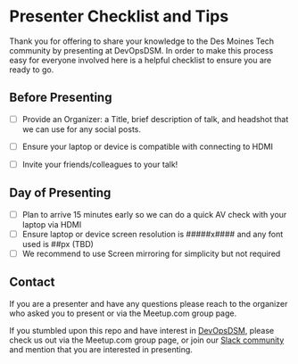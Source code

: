 # Presenter Checklist and Tips

Thank you for offering to share your knowledge to the Des Moines Tech community by presenting at DevOpsDSM.  In order to make this process easy for everyone involved here is a helpful checklist to ensure you are ready to go. 

## Before Presenting
- [ ] Provide an Organizer: a Title, brief description of talk, and headshot that we can use for any social posts.
- [ ] Ensure your laptop or device is compatible with connecting to HDMI
- [ ] Invite your friends/colleagues to your talk!


## Day of Presenting
- [ ] Plan to arrive 15 minutes early so we can do a quick AV check with your laptop via HDMI
- [ ] Ensure laptop or device screen resolution is #####x#### and any font used is ##px (TBD)
- [ ] We recommend to use Screen mirroring for simplicity but not required

## Contact

If you are a presenter and have any questions please reach to the organizer who asked you to present or via the Meetup.com group page.

If you stumbled upon this repo and have interest in [DevOpsDSM](https://www.devopsdsm.com), please check us out via the Meetup.com group page, or join our [Slack community](https://bit.ly/Join-DevOpsDSM-Slack) and mention that you are interested in presenting.


